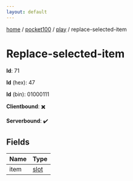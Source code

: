 ```yaml
---
layout: default
---
```


[home](/)  /  [pocket100](/protocol/pocket100)  /  [play](/protocol/pocket100/play)  /  replace-selected-item

# Replace-selected-item

**Id**: 71

**Id** (hex): 47

**Id** (bin): 01000111

**Clientbound**: ✖️

**Serverbound**: ✔️

## Fields

Name | Type
---|---
item | [slot](/protocol/pocket100/types/slot)


